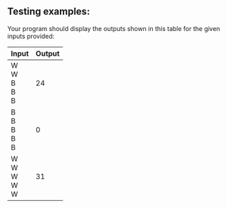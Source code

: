 ## Testing examples:

Your program should display the outputs shown in this table for the given
inputs provided:

| Input                 | Output |
|-----------------------|--------|
| W<br>W<br>B<br>B<br>B | 24     |
| B<br>B<br>B<br>B<br>B | 0      |
| W<br>W<br>W<br>W<br>W | 31     |
